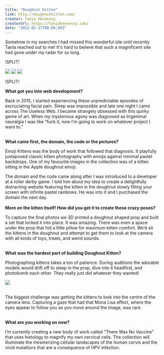 ```yaml
---
title: "Doughnut Kitten"
link: http://doughnutkitten.com/
creator: Tania Hennessy
creatorUrl: https://taniahennessy.com/
date: "2022-01-17T00:00:00Z"
---
```


Somehow in my searches I had missed this wonderful site until recently Tania reached out to me! It's hard to believe that such a magnificent site had gone under my radar for so long. 

!SPLIT!

<div class="images">
  <img src="/sites/assets/doughnut-kitten-1.jpg" />
  <img src="/sites/assets/doughnut-kitten-2.jpg" />
  <img src="/sites/assets/doughnut-kitten-3.jpg" />
</div>

!SPLIT!

**What got you into web development?**

Back in 2015, I started experiencing these unpredictable episodes of excruciating facial pain. Sleep was impossible and late one night I came across The Useless Web. I became strangely obsessed with this quirky genre of art. When my mysterious agony was diagnosed as trigeminal neuralgia I was like “fuck it, now I’m going to work on whatever project I want to.”  

&nbsp;  
**What came first, the domain, the code or the pictures?**

Emoji Kittens was the body of work that followed that diagnosis. It playfully juxtaposed classic kitten photography with emojis against minimal pastel backdrops. One of my favourite images in the collection was of a kitten sitting in the Apple doughnut emoji. 

The domain and the code came along after I was introduced to a developer at a roller derby game. I told him about my idea to create a delightfully distracting website featuring the kitten in the doughnut slowly filling your screen with infinite pastel rainbows. He was into it and I purchased the domain the next day.  
&nbsp;  
**More on the kitten itself! How did you get it to create these crazy poses?**

To capture the final photos we 3D printed a doughnut shaped prop and built a set that locked it into place. It was amazing. There was even a space under the prop that hid a little pillow for maximum kitten comfort. We’d sit the kittens in the doughnut and attempt to get them to look at the camera with all kinds of toys, treats, and weird sounds.  

&nbsp;  
**What was the hardest part of building Doughnut Kitten?**

Photographing kittens takes a ton of patience. During auditions the adorable models would drift off to sleep in the prop, dive into it headfirst, and photobomb each other. They really just did whatever they wanted! 

<img src="/sites/assets/doughnut-kitten-outtakes.jpg" />  

&nbsp;  
The biggest challenge was getting the kittens to look into the centre of the camera lens. Capturing a gaze that had that Mona Lisa effect, where the eyes appear to follow you as you move around the image, was rare.  

&nbsp;  
**What are you working on now?**

I’m currently creating a new body of work called "There Was No Vaccine" that uses histology to magnify my own cervical cells. The collection will illuminate the mesmerizing cellular landscapes of the human cervix and the vivid mutations that are a consequence of HPV infection.